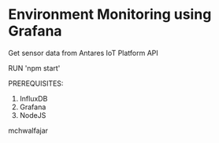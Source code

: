 # Environment Monitoring using Grafana

Get sensor data from Antares IoT Platform API

RUN
'npm start'

PREREQUISITES:
1. InfluxDB
2. Grafana
3. NodeJS

mchwalfajar
